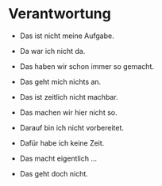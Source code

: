 # Verantwortung

* Das ist nicht meine Aufgabe.

* Da war ich nicht da.

* Das haben wir schon immer so gemacht.

* Das geht mich nichts an.

* Das ist zeitlich nicht machbar.

* Das machen wir hier nicht so.

* Darauf bin ich nicht vorbereitet.

* Dafür habe ich keine Zeit.

* Das macht eigentlich ...

* Das geht doch nicht.